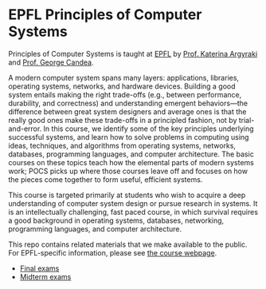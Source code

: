 # EPFL Principles of Computer Systems

Principles of Computer Systems is taught at [EPFL](http://ic.epfl.ch) by [Prof. Katerina Argyraki](http://people.epfl.ch/katerina.argyraki) and [Prof. George Candea](http://dslab.epfl.ch/people/candea).

A modern computer system spans many layers: applications, libraries, operating systems, networks, and hardware devices. Building a good system entails making the right trade-offs (e.g., between performance, durability, and correctness) and understanding emergent behaviors—the difference between great system designers and average ones is that the really good ones make these trade-offs in a principled fashion, not by trial-and-error. In this course, we identify some of the key principles underlying successful systems, and learn how to solve problems in computing using ideas, techniques, and algorithms from operating systems, networks, databases, programming languages, and computer architecture. The basic courses on these topics teach how the elemental parts of modern systems work; POCS picks up where those courses leave off and focuses on how the pieces come together to form useful, efficient systems.

This course is targeted primarily at students who wish to acquire a deep understanding of computer system design or pursue research in systems. It is an intellectually challenging, fast paced course, in which survival requires a good background in operating systems, databases, networking, programming languages, and computer architecture.

This repo contains related materials that we make available to the public. For EPFL-specific information, please see [the course webpage](http://pocs.epfl.ch/).

- [Final exams](exams/final/README.md)
- [Midterm exams](exams/midterm/README.md)
